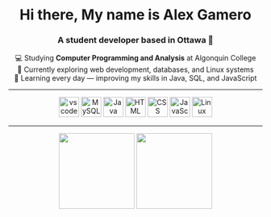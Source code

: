 <h1 align="center">Hi there, My name is Alex Gamero</h1>
<h3 align="center">A student developer based in Ottawa 🍁 </h3>

<p align="center">
  💻 Studying <strong>Computer Programming and Analysis</strong> at Algonquin College<br>
  🚀 Currently exploring web development, databases, and Linux systems<br>
  🌱 Learning every day — improving my skills in Java, SQL, and JavaScript<br>
</p>

---

<p align="center">
  <img src="https://cdn.jsdelivr.net/gh/devicons/devicon/icons/vscode/vscode-original.svg" style="height: 40px;" alt="vscode logo" />
  <img src="https://cdn.jsdelivr.net/gh/devicons/devicon/icons/mysql/mysql-original.svg" style="height: 40px;" alt="MySQL/SQL" />
  <img src="https://cdn.jsdelivr.net/gh/devicons/devicon/icons/java/java-original.svg" style="height: 40px;" alt="Java" />
  <img src="https://cdn.jsdelivr.net/gh/devicons/devicon/icons/html5/html5-original.svg" style="height: 40px;" alt="HTML" />
  <img src="https://cdn.jsdelivr.net/gh/devicons/devicon/icons/css3/css3-original.svg" style="height: 40px;" alt="CSS" />
  <img src="https://cdn.jsdelivr.net/gh/devicons/devicon/icons/javascript/javascript-original.svg" style="height: 40px;" alt="JavaScript" />
  <img src="https://cdn.jsdelivr.net/gh/devicons/devicon/icons/linux/linux-original.svg" style="height: 40px;" alt="Linux" />
</p>

---

<p align="center">
  <img src="https://github-readme-stats.vercel.app/api?username=alex-gamero&show_icons=true&theme=tokyonight&cache_seconds=3600" style="height: 150px;" />
  <img src="https://github-readme-stats.vercel.app/api/top-langs/?username=alex-gamero&layout=compact&theme=tokyonight&cache_seconds=3600" style="height: 150px;" />
</p>
